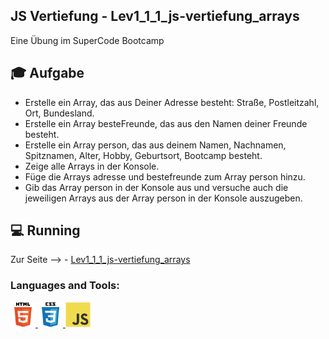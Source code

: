 ## JS Vertiefung - Lev1_1_1_js-vertiefung_arrays

Eine Übung im SuperCode Bootcamp

## 🎓 Aufgabe

- Erstelle ein Array, das aus Deiner Adresse besteht: Straße, Postleitzahl, Ort, Bundesland.
- Erstelle ein Array besteFreunde, das aus den Namen deiner Freunde besteht.
- Erstelle ein Array person, das aus deinem Namen, Nachnamen, Spitznamen, Alter, Hobby, Geburtsort, Bootcamp besteht.
- Zeige alle Arrays in der Konsole.
- Füge die Arrays adresse und bestefreunde zum Array person hinzu.
- Gib das Array person in der Konsole aus und versuche auch die jeweiligen Arrays aus der Array person in der Konsole auszugeben.

## 💻 Running

Zur Seite —> - [Lev1_1_1_js-vertiefung_arrays](https://mukkez.github.io/Bootcamp/tasks/Day_53/Lev1_1_1_js-vertiefung_arrays/)

<p align="left">
</p>

<h3 align="left">Languages and Tools:</h3>
<p align="left"> <a href="https://www.w3schools.com/html/" target="_blank" rel="noreferrer"> <img src="https://raw.githubusercontent.com/devicons/devicon/master/icons/html5/html5-original-wordmark.svg" alt="html5" width="40" height="40"/> </a>
<a href="https://www.w3schools.com/css/" target="_blank" rel="noreferrer"> <img src="https://raw.githubusercontent.com/devicons/devicon/master/icons/css3/css3-original-wordmark.svg" alt="css3" width="40" height="40"/> </a> 
<a href="https://www.w3schools.com/css/" target="_blank" rel="noreferrer"> <img src="https://raw.githubusercontent.com/devicons/devicon/master/icons/javascript/javascript-original.svg" alt="css3" width="40" height="40"/> </a> </p>

